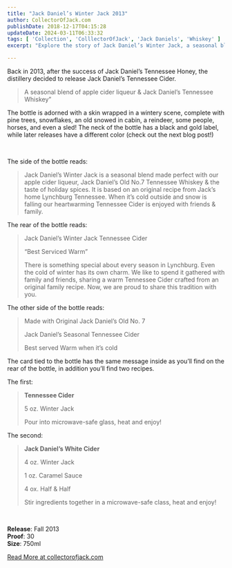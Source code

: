 ```yaml
---
title: "Jack Daniel’s Winter Jack 2013"
author: CollectorOfJack.com
publishDate: 2018-12-17T04:15:28
updateDate: 2024-03-11T06:33:32
tags: [ 'Collection', 'ColllectorOfJack', 'Jack Daniels', 'Whiskey' ]
excerpt: "Explore the story of Jack Daniel’s Winter Jack, a seasonal blend of apple cider liqueur & Tennessee Whiskey that's best enjoyed warm in winter."

---
```

<p>Back in 2013, after the success of Jack Daniel’s Tennessee Honey, the distillery decided to release Jack Daniel’s Tennessee Cider. </p><blockquote><p>A seasonal blend of apple cider liqueur &amp; Jack Daniel’s Tennessee Whiskey”</p></blockquote><p>The bottle is adorned with a skin wrapped in a wintery scene, complete with pine trees, snowflakes, an old snowed in cabin, a reindeer, some people, horses, and even a sled! The neck of the bottle has a black and gold label, while later releases have a different color (check out the next blog post!)</p><p><br /></p><p>The side of the bottle reads:</p><blockquote><p>Jack Daniel’s Winter Jack is a seasonal blend made perfect with our apple cider liqueur, Jack Daniel’s Old No.7 Tennessee Whiskey &amp; the taste of holiday spices. It is based on an original recipe from Jack’s home Lynchburg Tennessee. When it’s cold outside and snow is falling our heartwarming Tennessee Cider is enjoyed with friends &amp; family.</p></blockquote><p>The rear of the bottle reads:</p><blockquote><p>Jack Daniel’s Winter Jack Tennessee Cider </p><p>“Best Serviced Warm”</p><p>There is something special about every season in Lynchburg. Even the cold of winter has its own charm. We like to spend it gathered with family and friends, sharing a warm Tennessee Cider crafted from an original family recipe. Now, we are proud to share this tradition with you.</p></blockquote><p>The other side of the bottle reads:</p><blockquote><p>Made with Original Jack Daniel’s Old No. 7</p><p>Jack Daniel’s Seasonal Tennessee Cider</p><p>Best served Warm when it’s cold</p></blockquote><p>The card tied to the bottle has the same message inside as you’ll find on the rear of the bottle, in addition you’ll find two recipes. </p><p>The first:</p><blockquote><p><strong>Tennessee Cider</strong></p><p>5 oz. Winter Jack</p><p>Pour into microwave-safe glass, heat and enjoy!</p></blockquote><p>The second:</p><blockquote><p><strong>Jack Daniel’s White Cider</strong></p><p>4 oz. Winter Jack</p><p>1 oz. Caramel Sauce</p><p>4 ox. Half &amp; Half</p><p>Stir ingredients together in a microwave-safe class, heat and enjoy!</p></blockquote><p><br /></p><p><strong>Release</strong>: Fall 2013<br /><strong>Proof</strong>: 30<br /><strong>Size</strong>: 750ml</p> <a href="https://collectorofjack.com/WinterJack2013">Read More at collectorofjack.com</a>




